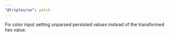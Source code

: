 ```yaml
---
"@triplex/ux": patch
---
```


Fix color input setting unparsed persisted values instead of the transformed hex value.
